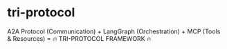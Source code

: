 # tri-protocol
A2A Protocol (Communication) +  LangGraph (Orchestration) +  MCP (Tools &amp; Resources) =  🔥 TRI-PROTOCOL FRAMEWORK 🔥
